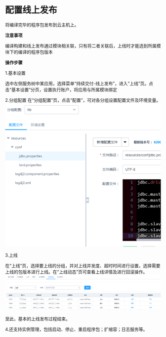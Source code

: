 # 配置线上发布

将编译完毕的程序包发布到云主机上。

**注意事项**

编译构建和线上发布通过模块相关联，只有将二者关联后，上线时才能选到所属模块下的编译的程序包版本

**操作步骤**

1.基本设置

选中左侧服务树中某应用，选择菜单“持续交付-线上发布”，进入“上线”页。点击“基本设置”分页，设置执行账户，将应用与所属模块绑定

2.分组配置
在“分组配置”页，点击“配置”，可对各分组设置配置文件及环境变量。
![image](https://github.com/jdcloudcom/cn/blob/DevOps/image/DevOps/Getting-Started3.png) 

3.上线

在“上线”页，选择要上线的分组，并对上线并发度、超时时间进行设置，选择需要上线的包版本进行上线。在“上线动态”页可查看上线详情及进行回滚操作。
![image](https://github.com/jdcloudcom/cn/blob/DevOps/image/DevOps/Getting-Started4.png)

至此，基本的上线发布过程结束。

4.还支持实例管理，包括启动、停止、重启程序包；扩缩容；日志服务等。
